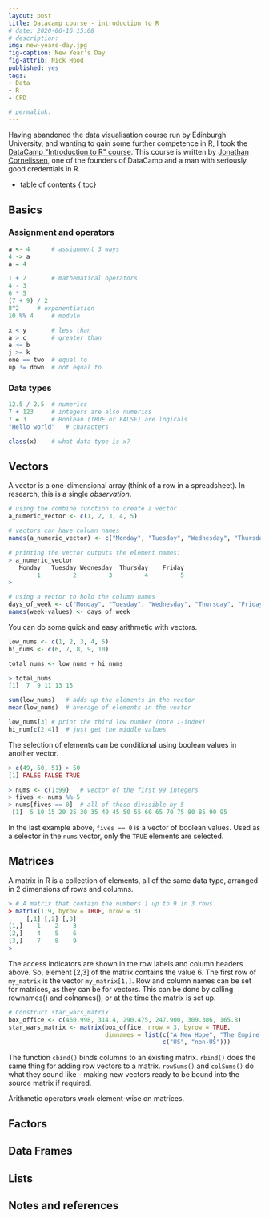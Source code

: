 ```yaml
---
layout: post
title: Datacamp course - introduction to R
# date: 2020-06-16 15:08
# description: 
img: new-years-day.jpg
fig-caption: New Year's Day
fig-attrib: Nick Hood
published: yes
tags:
- Data
- R
- CPD

# permalink:
---
```

Having abandoned the data visualisation course run by Edinburgh University, and wanting to gain some further competence in R, I took the [DataCamp "Introduction to R" course](https://learn.datacamp.com/courses/free-introduction-to-r). This course is written by [Jonathan Cornelissen](https://www.jonathancornelissen.com/), one of the founders of DataCamp and a man with seriously good credentials in R.

* table of contents
{:toc}

## Basics
### Assignment and operators
```r
a <- 4		# assignment 3 ways
4 -> a
a = 4

1 + 2		# mathematical operators
4 - 3 
6 * 5
(7 + 9) / 2 
8^2		# exponentiation
10 %% 4		# modulo

x < y		# less than
a > c		# greater than
a <= b 
j >= k 
one == two	# equal to
up != down	# not equal to
```

### Data types
```r
12.5 / 2.5	# numerics
7 + 123		# integers are also numerics
7 = 3		# Boolean (TRUE or FALSE) are logicals
"Hello world"	# characters

class(x)	# what data type is x?
```
## Vectors
A vector is a one-dimensional array (think of a row in a spreadsheet). In research, this is a single *observation*.

```r
# using the combine function to create a vector
a_numeric_vector <- c(1, 2, 3, 4, 5)

# vectors can have column names
names(a_numeric_vector) <- c("Monday", "Tuesday", "Wednesday", "Thursday", "Friday")

# printing the vector outputs the element names:
> a_numeric_vector
   Monday   Tuesday Wednesday  Thursday    Friday 
        1         2         3         4         5
> 

# using a vector to hold the column names
days_of_week <- c("Monday", "Tuesday", "Wednesday", "Thursday", "Friday")
names(week-values) <- days_of_week
```
You can do some quick and easy arithmetic with vectors.

```r
low_nums <- c(1, 2, 3, 4, 5)
hi_nums <- c(6, 7, 8, 9, 10)

total_nums <- low_nums + hi_nums

> total_nums
[1]  7  9 11 13 15

sum(low_nums) 	# adds up the elements in the vector
mean(low_nums)	# average of elements in the vector

low_nums[3]	# print the third low number (note 1-index)
hi_num[c(2:4)] 	# just get the middle values
```

The selection of elements can be conditional using boolean values in another vector.

```r
> c(49, 50, 51) > 50
[1] FALSE FALSE TRUE

> nums <- c(1:99)	# vector of the first 99 integers
> fives <- nums %% 5
> nums[fives == 0]	# all of those divisible by 5 [1]  5 10 15 20 25 30 35 40 45 50 55 60 65 70 75 80 85 90 95
```

In the last example above, ```fives == 0``` is a vector of boolean values. Used as a selector in the `nums` vector, only the `TRUE` elements are selected.

## Matrices
A matrix in R is a collection of elements, all of the same data type, arranged in 2 dimensions of rows and columns.

```r
> # A matrix that contain the numbers 1 up to 9 in 3 rows
> matrix(1:9, byrow = TRUE, nrow = 3)
     [,1] [,2] [,3]
[1,]    1    2    3
[2,]    4    5    6
[3,]    7    8    9
> 
```
The access indicators are shown in the row labels and column headers above. So, element [2,3] of the matrix contains the value 6. The first row of `my_matrix` is the vector `my_matrix[1,]`. Row and column names can be set for matrices, as they can be for vectors. This can be done by calling rownames() and colnames(), or at the time the matrix is set up.

```r
# Construct star_wars_matrix
box_office <- c(460.998, 314.4, 290.475, 247.900, 309.306, 165.8)
star_wars_matrix <- matrix(box_office, nrow = 3, byrow = TRUE,
                           dimnames = list(c("A New Hope", "The Empire Strikes Back", "Return of the Jedi"), 
                                           c("US", "non-US")))
```

The function `cbind()` binds columns to an existing matrix. `rbind()` does the same thing for adding row vectors to a matrix. `rowSums()` and `colSums()` do what they sound like - making new vectors ready to be bound into the source matrix if required.

Arithmetic operators work element-wise on matrices.

## Factors

## Data Frames

## Lists

## Notes and references
